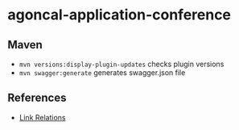 # agoncal-application-conference

## Maven

* `mvn versions:display-plugin-updates` checks plugin versions
* `mvn swagger:generate` generates swagger.json file

## References

* [Link Relations](http://www.iana.org/assignments/link-relations/link-relations.xml)

